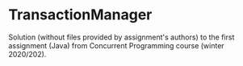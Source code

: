 # TransactionManager
Solution (without files provided by assignment's authors) to the first assignment (Java) from Concurrent Programming course (winter 2020/202).
